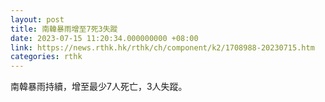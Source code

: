 ```yaml
---
layout: post
title: 南韓暴雨增至7死3失蹤
date: 2023-07-15 11:20:34.000000000 +08:00
link: https://news.rthk.hk/rthk/ch/component/k2/1708988-20230715.htm
categories: rthk
---
```


南韓暴雨持續，增至最少7人死亡，3人失蹤。
